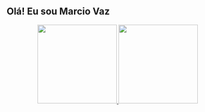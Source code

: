 ## Olá! Eu sou Marcio Vaz

<div align="center">
  <a href="https://github.com/Marciovazjr">
  <img height="180em" src="https://github-readme-stats.vercel.app/api?username=Marciovazjr&show_icons=true&theme=dark&include_all_commits=true&count_private=true"/>
  <img height="180em" src="https://github-readme-stats.vercel.app/api/top-langs/?username=Marciovazjr&layout=compact&langs_count=7&theme=dark"/>
</div>